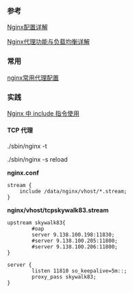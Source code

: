 

### 参考

[Nginx配置详解](https://www.cnblogs.com/knowledgesea/p/5175711.html)

[Nginx代理功能与负载均衡详解](https://www.cnblogs.com/knowledgesea/p/5199046.html)



### 常用

[nginx常用代理配置 ](https://www.cnblogs.com/fanzhidongyzby/p/5194895.html)

### 实践

 [Nginx 中 include 指令使用](https://www.cnblogs.com/d0usr/p/12488117.html)

#### TCP 代理

./sbin/nginx -t 

./sbin/nginx -s reload

**nginx.conf**

```ng
stream {
    include /data/nginx/vhost/*.stream;
}

```

**nginx/vhost/tcpskywalk83.stream** 

```ng
upstream skywalk83{
        #oap
        server 9.138.100.198:11830;
        #server 9.138.100.205:11800;
        #server 9.138.100.206:11800;
}

server {
        listen 11810 so_keepalive=5m::;
        proxy_pass skywalk83;
}
```





